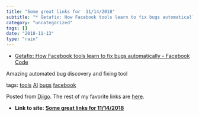 ```yaml
---
title: "Some great links for  11/14/2018"
subtitle: "* Getafix: How Facebook tools learn to fix bugs automatically - Facebook Code"
category: "uncategorized"
tags: []
date: "2018-11-13"
type: "rain"
---
```

* [Getafix: How Facebook tools learn to fix bugs automatically - Facebook Code](<https://code.fb.com/developer-tools/getafix-how-facebook-tools-learn-to-fix-bugs-automatically/>)

Amazing automated bug discovery and fixing tool

tags: [tools](<https://www.diigo.com/user/pitosalas/tools>)
[AI](<https://www.diigo.com/user/pitosalas/AI>)
[bugs](<https://www.diigo.com/user/pitosalas/bugs>)
[facebook](<https://www.diigo.com/user/pitosalas/facebook>)

Posted from [Diigo](<https://www.diigo.com>). The rest of my favorite links
are [here](<https://www.diigo.com/user/pitosalas>).


* **Link to site:** **[Some great links for  11/14/2018](None)**